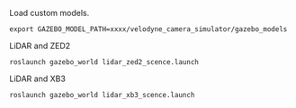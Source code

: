 

Load custom models.
```
export GAZEBO_MODEL_PATH=xxxx/velodyne_camera_simulator/gazebo_models
```

LiDAR and ZED2 
```
roslaunch gazebo_world lidar_zed2_scence.launch
```

LiDAR and XB3
```
roslaunch gazebo_world lidar_xb3_scence.launch
```